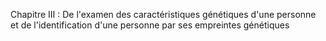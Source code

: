 Chapitre III : De l'examen des caractéristiques génétiques d'une personne et de l'identification d'une personne par ses empreintes génétiques
